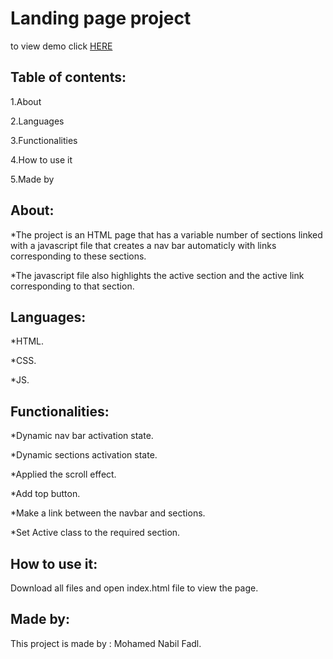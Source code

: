 # Landing page project

to view demo click [HERE](https://www.youtube.com/watch?v=kP9Ull3-YVU)

## Table of contents:

1.About

2.Languages

3.Functionalities

4.How to use it

5.Made by

## About:

*The project is an HTML page that has a variable number of sections linked with a javascript file that creates a nav bar automaticly with links corresponding to these sections.

*The javascript file also highlights the active section and the active link corresponding to that section.

## Languages:

*HTML.

*CSS.

*JS.

## Functionalities:

*Dynamic nav bar activation state.

*Dynamic sections activation state.

*Applied the scroll effect.

*Add top button.

*Make a link between the navbar and sections.

*Set Active class to the required section.

## How to use it: 

Download all files and open index.html file to view the page.

## Made by:

This project is made by : Mohamed Nabil Fadl.